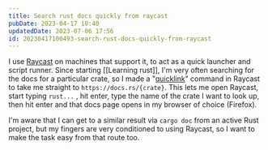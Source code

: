 ```yaml
---
title: Search rust docs quickly from raycast
pubDate: 2023-04-17 10:40
updatedDate: 2023-07-06 17:56
id: 20230417100493-search-rust-docs-quickly-from-raycast
---
```


I use [Raycast](https://www.raycast.com/) on machines that support it, to act as a quick launcher and script runner. Since starting [[Learning rust]], I'm very often searching for the docs for a particular crate, so I made a "[quicklink](https://www.raycast.com/extensions/quicklinks)" command in Raycast to take me straight to `https://docs.rs/{crate}`. This lets me open Raycast, start typing `rust...` , hit enter, type the name of the crate I want to look up, then hit enter and that docs page opens in my browser of choice (Firefox).

I'm aware that I can get to a similar result via `cargo doc` from an active Rust project, but my fingers are very conditioned to using Raycast, so I want to make the task easy from that route too.
